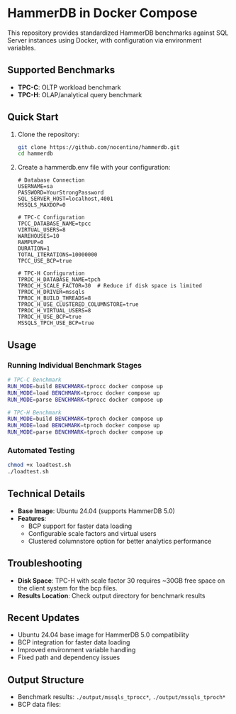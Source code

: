 # HammerDB in Docker Compose

This repository provides standardized HammerDB benchmarks against SQL Server instances using Docker, with configuration via environment variables.

## Supported Benchmarks
- **TPC-C**: OLTP workload benchmark
- **TPC-H**: OLAP/analytical query benchmark

## Quick Start

1. Clone the repository:
   ```bash
   git clone https://github.com/nocentino/hammerdb.git
   cd hammerdb
   ```

2. Create a hammerdb.env file with your configuration:
   ```env
   # Database Connection
   USERNAME=sa
   PASSWORD=YourStrongPassword
   SQL_SERVER_HOST=localhost,4001
   MSSQLS_MAXDOP=0

   # TPC-C Configuration
   TPCC_DATABASE_NAME=tpcc
   VIRTUAL_USERS=8
   WAREHOUSES=10
   RAMPUP=0
   DURATION=1
   TOTAL_ITERATIONS=10000000
   TPCC_USE_BCP=true

   # TPC-H Configuration
   TPROC_H_DATABASE_NAME=tpch
   TPROC_H_SCALE_FACTOR=30  # Reduce if disk space is limited
   TPROC_H_DRIVER=mssqls
   TPROC_H_BUILD_THREADS=8
   TPROC_H_USE_CLUSTERED_COLUMNSTORE=true
   TPROC_H_VIRTUAL_USERS=8
   TPROC_H_USE_BCP=true
   MSSQLS_TPCH_USE_BCP=true
   ```

## Usage

### Running Individual Benchmark Stages
```bash
# TPC-C Benchmark
RUN_MODE=build BENCHMARK=tprocc docker compose up
RUN_MODE=load BENCHMARK=tprocc docker compose up
RUN_MODE=parse BENCHMARK=tprocc docker compose up

# TPC-H Benchmark
RUN_MODE=build BENCHMARK=tproch docker compose up
RUN_MODE=load BENCHMARK=tproch docker compose up
RUN_MODE=parse BENCHMARK=tproch docker compose up
```

### Automated Testing
```bash
chmod +x loadtest.sh
./loadtest.sh
```

## Technical Details

- **Base Image**: Ubuntu 24.04 (supports HammerDB 5.0)
- **Features**: 
  - BCP support for faster data loading
  - Configurable scale factors and virtual users
  - Clustered columnstore option for better analytics performance

## Troubleshooting

- **Disk Space**: TPC-H with scale factor 30 requires ~30GB free space on the client system for the bcp files.
- **Results Location**: Check output directory for benchmark results

## Recent Updates
- Ubuntu 24.04 base image for HammerDB 5.0 compatibility
- BCP integration for faster data loading
- Improved environment variable handling
- Fixed path and dependency issues

## Output Structure
- Benchmark results: `./output/mssqls_tprocc*`, `./output/mssqls_tproch*`
- BCP data files:
